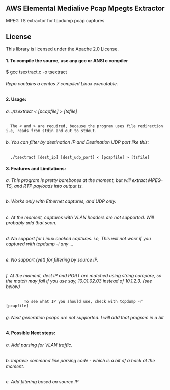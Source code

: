 ## AWS Elemental Medialive Pcap Mpegts Extractor

MPEG TS extractor for tcpdump pcap captures

## License

This library is licensed under the Apache 2.0 License. 

#### 1. To compile the source, use any gcc or ANSI c compiler
   $ gcc tsextract.c -o tsextract
######   Repo contains a centos 7 compiled Linux executable.

#### 2. Usage: 

  ###### a. ./tsextract < [pcapfile]   > [tsfile]  
      The < and > are required, because the program uses file redirection i.e, reads from stdin and out to stdout.
  ###### b. You can filter by destination IP and Destination UDP port like this:
      ./tsextract [dest_ip] [dest_udp_port] < [pcapfile] > [tsfile]

#### 3. Features and Limitations:
   
  ###### a. This program is pretty barebones at the moment, but will extract MPEG-TS, and RTP payloads into output ts.
  ###### b. Works only with Ethernet captures, and UDP only.
  ###### c. At the moment, captures with VLAN headers are not supported. Will probably add that soon.
  ###### d. No support for Linux cooked captures. i.e, This will not work if you captured with tcpdump -i any ...
  ###### e. No support (yet) for filtering by source IP.
  ###### f. At the moment, dest IP and PORT are matched using string compare, so the match may fail if you use say, 10.01.02.03 instead of 10.1.2.3. (see below)
            To see what IP you should use, check with tcpdump -r [pcapfile]
 ###### g. Next generation pcaps are not supported. I will add that program in a bit
      

#### 4. Possible Next steps:

  ###### a. Add parsing for VLAN traffic.
  ###### b. Improve command line parsing code - which is a bit of a hack at the moment.
  ###### c. Add filtering based on source IP  
